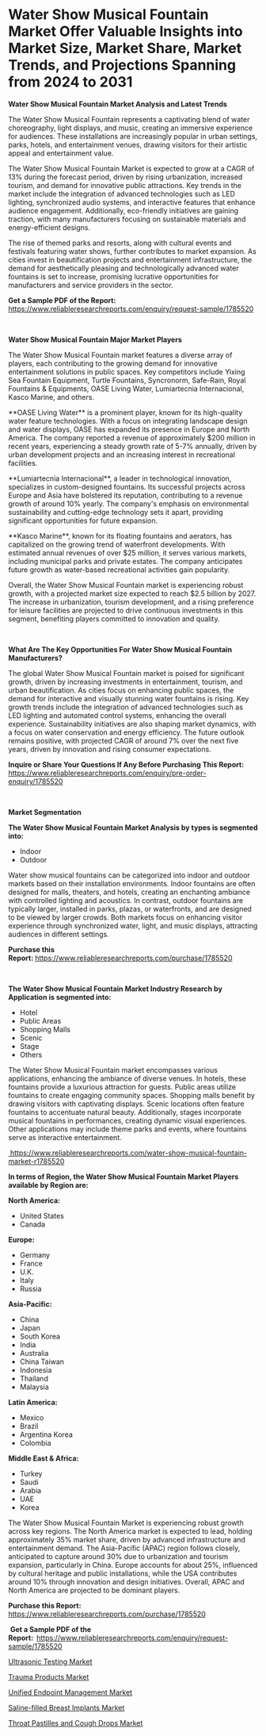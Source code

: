 <p><h1>Water Show Musical Fountain Market Offer Valuable Insights into Market Size, Market Share, Market Trends, and Projections Spanning from 2024 to 2031</h1></p><p><strong>Water Show Musical Fountain Market Analysis and Latest Trends</strong></p>
<p><p>The Water Show Musical Fountain represents a captivating blend of water choreography, light displays, and music, creating an immersive experience for audiences. These installations are increasingly popular in urban settings, parks, hotels, and entertainment venues, drawing visitors for their artistic appeal and entertainment value. </p><p>The Water Show Musical Fountain Market is expected to grow at a CAGR of 13% during the forecast period, driven by rising urbanization, increased tourism, and demand for innovative public attractions. Key trends in the market include the integration of advanced technologies such as LED lighting, synchronized audio systems, and interactive features that enhance audience engagement. Additionally, eco-friendly initiatives are gaining traction, with many manufacturers focusing on sustainable materials and energy-efficient designs.</p><p>The rise of themed parks and resorts, along with cultural events and festivals featuring water shows, further contributes to market expansion. As cities invest in beautification projects and entertainment infrastructure, the demand for aesthetically pleasing and technologically advanced water fountains is set to increase, promising lucrative opportunities for manufacturers and service providers in the sector.</p></p>
<p><strong>Get a Sample PDF of the Report:&nbsp;</strong> <a href="https://www.reliableresearchreports.com/enquiry/request-sample/1785520?utm_campaign=118&utm_medium=2&utm_source=Github&utm_content=ia&utm_term=18122024&utm_id=water-show-musical-fountain">https://www.reliableresearchreports.com/enquiry/request-sample/1785520</a></p>
<p>&nbsp;</p>
<p><strong>Water Show Musical Fountain Major Market Players</strong></p>
<p><p>The Water Show Musical Fountain market features a diverse array of players, each contributing to the growing demand for innovative entertainment solutions in public spaces. Key competitors include Yixing Sea Fountain Equipment, Turtle Fountains, Syncronorm, Safe-Rain, Royal Fountains & Equipments, OASE Living Water, Lumiartecnia Internacional, Kasco Marine, and others.</p><p>**OASE Living Water** is a prominent player, known for its high-quality water feature technologies. With a focus on integrating landscape design and water displays, OASE has expanded its presence in Europe and North America. The company reported a revenue of approximately $200 million in recent years, experiencing a steady growth rate of 5-7% annually, driven by urban development projects and an increasing interest in recreational facilities.</p><p>**Lumiartecnia Internacional**, a leader in technological innovation, specializes in custom-designed fountains. Its successful projects across Europe and Asia have bolstered its reputation, contributing to a revenue growth of around 10% yearly. The company's emphasis on environmental sustainability and cutting-edge technology sets it apart, providing significant opportunities for future expansion.</p><p>**Kasco Marine**, known for its floating fountains and aerators, has capitalized on the growing trend of waterfront developments. With estimated annual revenues of over $25 million, it serves various markets, including municipal parks and private estates. The company anticipates future growth as water-based recreational activities gain popularity.</p><p>Overall, the Water Show Musical Fountain market is experiencing robust growth, with a projected market size expected to reach $2.5 billion by 2027. The increase in urbanization, tourism development, and a rising preference for leisure facilities are projected to drive continuous investments in this segment, benefiting players committed to innovation and quality.</p></p>
<p>&nbsp;</p>
<p><strong>What Are The Key Opportunities For Water Show Musical Fountain Manufacturers?</strong></p>
<p><p>The global Water Show Musical Fountain market is poised for significant growth, driven by increasing investments in entertainment, tourism, and urban beautification. As cities focus on enhancing public spaces, the demand for interactive and visually stunning water fountains is rising. Key growth trends include the integration of advanced technologies such as LED lighting and automated control systems, enhancing the overall experience. Sustainability initiatives are also shaping market dynamics, with a focus on water conservation and energy efficiency. The future outlook remains positive, with projected CAGR of around 7% over the next five years, driven by innovation and rising consumer expectations.</p></p>
<p><strong>Inquire or Share Your Questions If Any Before Purchasing This Report:</strong> <a href="https://www.reliableresearchreports.com/enquiry/pre-order-enquiry/1785520?utm_campaign=118&utm_medium=2&utm_source=Github&utm_content=ia&utm_term=18122024&utm_id=water-show-musical-fountain">https://www.reliableresearchreports.com/enquiry/pre-order-enquiry/1785520</a></p>
<p>&nbsp;</p>
<p><strong>Market Segmentation</strong></p>
<p><strong>The Water Show Musical Fountain Market Analysis by types is segmented into:</strong></p>
<p><ul><li>Indoor</li><li>Outdoor</li></ul></p>
<p><p>Water show musical fountains can be categorized into indoor and outdoor markets based on their installation environments. Indoor fountains are often designed for malls, theaters, and hotels, creating an enchanting ambiance with controlled lighting and acoustics. In contrast, outdoor fountains are typically larger, installed in parks, plazas, or waterfronts, and are designed to be viewed by larger crowds. Both markets focus on enhancing visitor experience through synchronized water, light, and music displays, attracting audiences in different settings.</p></p>
<p><strong>Purchase this Report:&nbsp;</strong><a href="https://www.reliableresearchreports.com/purchase/1785520?utm_campaign=118&utm_medium=2&utm_source=Github&utm_content=ia&utm_term=18122024&utm_id=water-show-musical-fountain">https://www.reliableresearchreports.com/purchase/1785520</a></p>
<p>&nbsp;</p>
<p><strong>The Water Show Musical Fountain Market Industry Research by Application is segmented into:</strong></p>
<p><ul><li>Hotel</li><li>Public Areas</li><li>Shopping Malls</li><li>Scenic</li><li>Stage</li><li>Others</li></ul></p>
<p><p>The Water Show Musical Fountain market encompasses various applications, enhancing the ambiance of diverse venues. In hotels, these fountains provide a luxurious attraction for guests. Public areas utilize fountains to create engaging community spaces. Shopping malls benefit by drawing visitors with captivating displays. Scenic locations often feature fountains to accentuate natural beauty. Additionally, stages incorporate musical fountains in performances, creating dynamic visual experiences. Other applications may include theme parks and events, where fountains serve as interactive entertainment.</p></p>
<p><a href="https://www.reliableresearchreports.com/water-show-musical-fountain-market-r1785520?utm_campaign=118&utm_medium=2&utm_source=Github&utm_content=ia&utm_term=18122024&utm_id=water-show-musical-fountain">&nbsp;https://www.reliableresearchreports.com/water-show-musical-fountain-market-r1785520</a></p>
<p><strong>In terms of Region, the Water Show Musical Fountain Market Players available by Region are:</strong></p>
<p>
    <p> <strong> North America: </strong>
        <ul>
            <li>United States</li>
            <li>Canada</li>
        </ul>
        </p> 
    <p> <strong> Europe: </strong>
        <ul>
            <li>Germany</li>
            <li>France</li>
            <li>U.K.</li>
            <li>Italy</li>
            <li>Russia</li>
        </ul>
        </p> 
    <p> <strong> Asia-Pacific: </strong>
        <ul>
            <li>China</li>
            <li>Japan</li>
            <li>South Korea</li>
            <li>India</li>
            <li>Australia</li>
            <li>China Taiwan</li>
            <li>Indonesia</li>
            <li>Thailand</li>
            <li>Malaysia</li>
        </ul>
        </p> 
    <p> <strong> Latin America: </strong>
        <ul>
            <li>Mexico</li>
            <li>Brazil</li>
            <li>Argentina Korea</li>
            <li>Colombia</li>
        </ul>
        </p> 
    <p> <strong> Middle East & Africa: </strong>
        <ul>
            <li>Turkey</li>
            <li>Saudi</li>
            <li>Arabia</li>
            <li>UAE</li>
            <li>Korea</li>
        </ul>
    </p>
    </p>
<p><p>The Water Show Musical Fountain Market is experiencing robust growth across key regions. The North America market is expected to lead, holding approximately 35% market share, driven by advanced infrastructure and entertainment demand. The Asia-Pacific (APAC) region follows closely, anticipated to capture around 30% due to urbanization and tourism expansion, particularly in China. Europe accounts for about 25%, influenced by cultural heritage and public installations, while the USA contributes around 10% through innovation and design initiatives. Overall, APAC and North America are projected to be dominant players.</p></p>
<p><strong>Purchase this Report: </strong><a href="https://www.reliableresearchreports.com/purchase/1785520?utm_campaign=118&utm_medium=2&utm_source=Github&utm_content=ia&utm_term=18122024&utm_id=water-show-musical-fountain">https://www.reliableresearchreports.com/purchase/1785520</a></p>
<p>&nbsp;<strong>Get a Sample PDF of the Report:&nbsp;&nbsp;</strong><a href="https://www.reliableresearchreports.com/enquiry/request-sample/1785520?utm_campaign=118&utm_medium=2&utm_source=Github&utm_content=ia&utm_term=18122024&utm_id=water-show-musical-fountain">https://www.reliableresearchreports.com/enquiry/request-sample/1785520</a></p>
<p><strong></strong></p>
<p><p><a href="https://www.linkedin.com/pulse/study-forecastingthe-globalultrasonic-testing-market-growingat-psqoe?utm_campaign=118&utm_medium=2&utm_source=Github&utm_content=ia&utm_term=18122024&utm_id=water-show-musical-fountain">Ultrasonic Testing Market</a></p><p><a href="https://www.linkedin.com/pulse/key-trends-growth-drivers-trauma-products-market-striking-vaw0f?utm_campaign=118&utm_medium=2&utm_source=Github&utm_content=ia&utm_term=18122024&utm_id=water-show-musical-fountain">Trauma Products Market</a></p><p><a href="https://www.linkedin.com/pulse/projected-unified-endpoint-management-market-growth-138-nkphe?utm_campaign=118&utm_medium=2&utm_source=Github&utm_content=ia&utm_term=18122024&utm_id=water-show-musical-fountain">Unified Endpoint Management Market</a></p><p><a href="https://github.com/antonioc6hal/Market-Research-Report-List-1/blob/main/saline-filled-breast-implants-market.md?utm_campaign=118&utm_medium=2&utm_source=Github&utm_content=ia&utm_term=18122024&utm_id=water-show-musical-fountain">Saline-filled Breast Implants Market</a></p><p><a href="https://github.com/osbornrdaflalo/Market-Research-Report-List-1/blob/main/throat-pastilles-and-cough-drops-market.md?utm_campaign=118&utm_medium=2&utm_source=Github&utm_content=ia&utm_term=18122024&utm_id=water-show-musical-fountain">Throat Pastilles and Cough Drops Market</a></p></p>